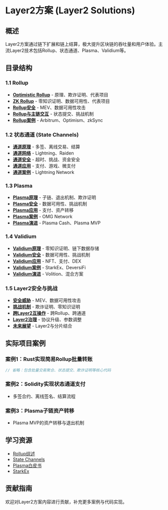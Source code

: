 # Layer2方案 (Layer2 Solutions)

## 概述

Layer2方案通过链下扩展和链上结算，极大提升区块链的吞吐量和用户体验。主流Layer2技术包括Rollup、状态通道、Plasma、Validium等。

## 目录结构

### 1.1 Rollup

- [**Optimistic Rollup**](01_Rollup/01_Optimistic_Rollup/) - 原理、欺诈证明、代表项目
- [**ZK Rollup**](01_Rollup/02_ZK_Rollup/) - 零知识证明、数据可用性、代表项目
- [**Rollup安全**](01_Rollup/03_Rollup_Security/) - MEV、数据可用性攻击
- [**Rollup与主链交互**](01_Rollup/04_Rollup_Mainchain_Interaction/) - 状态提交、挑战机制
- [**Rollup案例**](01_Rollup/05_Rollup_Cases/) - Arbitrum、Optimism、zkSync

### 1.2 状态通道 (State Channels)

- [**通道原理**](02_State_Channels/01_Channel_Principles/) - 多签、离线交易、结算
- [**通道网络**](02_State_Channels/02_Channel_Networks/) - Lightning、Raiden
- [**通道安全**](02_State_Channels/03_Channel_Security/) - 超时、挑战、资金安全
- [**通道应用**](02_State_Channels/04_Channel_Applications/) - 支付、游戏、微支付
- [**通道案例**](02_State_Channels/05_Channel_Cases/) - Lightning Network

### 1.3 Plasma

- [**Plasma原理**](03_Plasma/01_Plasma_Principles/) - 子链、退出机制、欺诈证明
- [**Plasma安全**](03_Plasma/02_Plasma_Security/) - 数据可用性、挑战机制
- [**Plasma应用**](03_Plasma/03_Plasma_Applications/) - 支付、资产转移
- [**Plasma案例**](03_Plasma/04_Plasma_Cases/) - OMG Network
- [**Plasma演进**](03_Plasma/05_Plasma_Evolution/) - Plasma Cash、Plasma MVP

### 1.4 Validium

- [**Validium原理**](04_Validium/01_Validium_Principles/) - 零知识证明、链下数据存储
- [**Validium安全**](04_Validium/02_Validium_Security/) - 数据可用性、挑战机制
- [**Validium应用**](04_Validium/03_Validium_Applications/) - NFT、支付、DEX
- [**Validium案例**](04_Validium/04_Validium_Cases/) - StarkEx、DeversiFi
- [**Validium演进**](04_Validium/05_Validium_Evolution/) - Volition、混合方案

### 1.5 Layer2安全与挑战

- [**安全威胁**](05_Layer2_Security_Challenges/01_Security_Threats/) - MEV、数据可用性攻击
- [**挑战机制**](05_Layer2_Security_Challenges/02_Challenge_Mechanisms/) - 欺诈证明、零知识证明
- [**跨Layer2互操作**](05_Layer2_Security_Challenges/03_Cross_Layer2_Interoperability/) - 跨Rollup、跨通道
- [**Layer2治理**](05_Layer2_Security_Challenges/04_Layer2_Governance/) - 协议升级、参数调整
- [**未来展望**](05_Layer2_Security_Challenges/05_Future_Directions/) - Layer2与分片结合

## 实际项目案例

### 案例1：Rust实现简易Rollup批量转账

```rust
// 省略：包含批量交易聚合、状态提交、欺诈证明等核心代码
```

### 案例2：Solidity实现状态通道支付

- 多签合约、离线签名、结算流程

### 案例3：Plasma子链资产转移

- Plasma MVP的资产转移与退出机制

## 学习资源

- [Rollup综述](https://vitalik.ca/general/2021/01/05/rollup.html)
- [State Channels](https://www.statechannels.org/)
- [Plasma白皮书](https://plasma.io/plasma.pdf)
- [StarkEx](https://starkware.co/starkex/)

## 贡献指南

欢迎对Layer2方案内容进行贡献，补充更多案例与代码实现。
